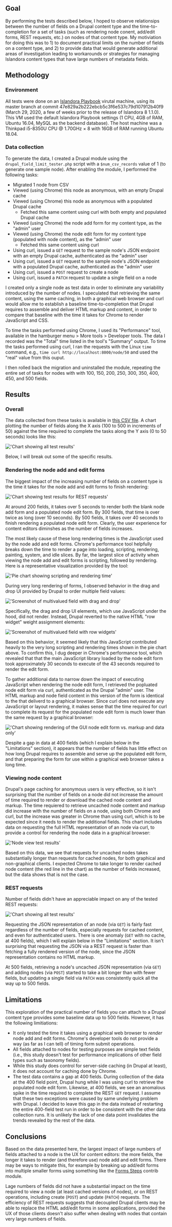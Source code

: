 ## Goal

By performing the tests described below, I hoped to observe relationsips between the number of fields on a Drupal content type and the time-to-completion for a set of tasks (such as rendering node conent, add/edit forms, REST requests, etc.) on nodes of that content type. My motiviation for doing this was to 1) to document practical limits on the number of fields on a content type, and 2) to provide data that would generate additional areas of investigation leading to workarounds or strategies for managing Islandora content types that have large numbers of metadata fields.

## Methodology

### Environment

All tests were done on an [Islandora Playbook](https://github.com/Islandora-Devops/islandora-playbook) virutal machine, using its master branch at commit 47e829a2b222ebcb5c3f6e537c79d107912b40f9 (March 29, 2020, a few of weeks prior to the release of Islandora 8 1.1.0). This VM used the default Islandora Playbook settings (1 CPU, 4GB of RAM, Ubuntu 16.04, MySQL as the backend database). The host machine was a Thinkpad i5-8350U CPU @ 1.70GHz × 8 with 16GB of RAM running Ubuntu 18.04.

### Data collection

To generate the data, I created a Drupal module using the `drupal_field_limit_tester.php` script with a `$num_csv_records` value of 1 (to generate one sample node). After enabling the module, I performed the following tasks:

* Migrated 1 node from CSV
* Viewed (using Chrome) this node as anonymous, with an empty Drupal cache
* Viewed (using Chrome) this node as anonymous with a populated Drupal cache
   * Fetched this same content using curl with both empty and populated Drupal cache
* Viewed (using Chrome) the node add form for my content type, as the "admin" user
* Viewed (using Chrome) the node edit form for my content type (populated with node content), as the "admin" user
   * Fetched this same content using curl
* Using curl, issued a `GET` request to the sample node's JSON endpoint with an empty Drupal cache, authenticated as the "admin" user
* Using curl, issued a `GET` request to the sample node's JSON endpoint with a populated Drupal cache, authenticated as the "admin" user
* Using curl, issued a `POST` request to create a node
* Using curl, issued a `PATCH` request to update a single field on a node

I created only a single node as test data in order to eliminate any variability introduced by the number of nodes. I speculated that retrieving the same content, using the same caching, in both a graphical web browser and curl would allow me to establish a baseline time-to-completion that Drupal requires to assemble and deliver HTML markup and content, in order to compare that baseline with the time it takes for Chrome to render JavaScript and CSS.

To time the tasks performed using Chrome, I used its "Performance" tool, available in the hamburger menu > More tools > Developer tools. The data I recorded was the "Total" time listed in the tool's "Summary" output. To time the tasks performed using curl, I ran the requests with the Linux `time` command, e.g., `time curl http://localhost:8000/node/50` and used the "real" value from this ouput.

I then rolled back the migration and uninstalled the module, repeating the entire set of tasks for nodes with with 100, 150, 200, 250, 300, 350, 400, 450, and 500 fields.

## Results

### Overall

The data collected from these tasks is available in [this CSV file](results.csv). A chart plotting the number of fields along the X axis (100 to 500 in increments of 50) against the time required to complete the tasks along the Y axis (0 to 50 seconds) looks like this:

!['Chart showing all test results'](chart-all-results.png)

Below, I will break out some of the specific results.

### Rendering the node add and edit forms

The biggest impact of the increasing number of fields on a content type is the time it takes for the node add and edit forms to finish rendering:

!['Chart showing test results for REST requests'](chart-forms.png)

At around 200 fields, it takes over 5 seconds to render both the blank node add form and a populated node edit form. By 300 fields, that time is over twice as long (over 10 seconds). By 500 fields, it takes over 40 seconds to finish rendering a populated node edit form. Clearly, the user experience for content editors diminshes as the number of fields increases.

The most likely cause of these long rendering times is the JavaScript used by the node add and edit forms. Chrome's performance tool helpfully breaks down the time to render a page into loading, scripting, rendering, painting, system, and idle slices. By far, the largest slice of activity when viewing the node add and edit forms is scripting, followed by rendering. Here is a representative visualization provided by the tool:

!['Pie chart showing scripting and rendering time'](node_edit_form_summary.png)

During very long rendering of forms, I observed behavior in the drag and drop UI provided by Drupal to order multiple field values:

!['Screenshot of multivalued field with drag and drop'](node_edit_form_drag_and_drop.png)

Specifically, the drag and drop UI elements, which use JavaScript under the hood, did not render. Instead, Drupal reverted to the native HTML "row widget" weight assignment elements:

!['Screenshot of multivalued field with row widgets'](node_edit_form_with_row_widgets.png)

Based on this behavior, it seemed likely that this JavaScript contributed heavily to the very long scripting and rendering times shown in the pie chart above. To confirm this, I dug deeper in Chrome's performance tool, which revealed that that the main JavaScript library loaded by the node edit form took approximately 30 seconds to execute of the 43 seconds required to render the edit form.

To gather additional data to narrow down the impact of executing JavaScript when rendering the node edit form, I retrieved the popluated node edit form via curl, authenticated as the Drupal "admin" user. The HTML markup and node field content in this version of the form is identical to the that deliverd to a graphical browser. Since curl does not execute any JavaScript or layout rendering, it makes sense that the time required for curl to complete its request for the populated node edit form is much lower than the same request by a graphical browser:

!['Chart showing rendering of the GUI node edit form vs. markup and data only'](node_edit_form_gui_vs_curl.png)

Despite a gap in data at 400 fields (which I explain below in the "Limitations" section), it appears that the number of fields has little effect on how long Drupal requires to assemble and serve up the populated edit form, and that preparing the form for use within a graphical web browser takes a long time.

### Viewing node content

Drupal's page caching for anonymous users is very effective, so it isn't surprising that the number of fields on a node did not increase the amount of time required to render or download the cached node content and markup. The time requiered to retrieve uncached node content and markup did increase with the number of fields on a node, using both Chrome and curl, but the increase was greater in Chrome than using curl, which is to be expected since it needs to render the additional fields. This chart includes data on requesting the full HTML representation of an node via curl, to provide a control for rendering the node data in a graphical browser:

!['Node view test results'](node-view.png)

Based on this data, we see that requests for uncached nodes takes substantially longer than requests for cached nodes, for both graphical and non-graphical clients. I expected Chrome to take longer to render cached node content (the red line in the chart) as the number of fields increased, but the data shows that is not the case.

### REST requests

Number of fields didn't have an appreciable impact on any of the tested REST requests:

!['Chart showing all test results'](chart-rest.png)

Requesting the JSON representation of an node (via `GET`) is fairly fast regardless of the number of fields, especially requests for cached content, and even for authenticated users. There is one anomaly (`GET` with no cache, at 400 fields), which I will explain below in the "Limitations" section. It isn't surprising that requesting the JSON via a REST request is faster than fetching a fully rendered version of the node, since the JSON representation contains no HTML markup.


At 500 fields, retrieving a node's uncached JSON representation (via `GET`) and adding nodes (via `POST`) started to take a bit longer than with fewer fields, but updating a single field via `PATCH` was consistently quick all the way up to 500 fields.

## Limitations

This exploration of the practical number of fields you can attach to a Drupal content type provides some baseline data up to 500 fields. However, it has the following limitiations:

* It only tested the time it takes using a graphical web browser to *render* node add and edit forms. Chrome's developer tools do not provide a way (as far as I can tell) of timing form submit operations.
* All fields attached to nodes for testing purposes are simple text fields (i.e., this study doesn't test for performance implications of other field types such as taxonomy fields).
* While this study does control for server-side caching (in Drupal at least), it does not account for caching done by Chrome.
* The test data contains a gap at 400 fields. During collection of the data at the 400 field point, Drupal hung while I was using curl to retrieve the populated node edit form. Likewise, at 400 fields, we see an anomalous spike in the time required to complete the REST `GET` request. I assume that these two exceptions were caused by same underlying problem with Drupal. I decided to leave this gap in the data instead of restarting the entire 400-field test run in order to be consistent with the other data collection runs. It is unlikely the lack of one data point invalidates the trends revealed by the rest of the data.

## Conclusions

Based on the data presented here, the largest impact of large numbers of fields attached to a node is the UX for content editors: the more fields, the longer it takes to render (and therefore use) node add and edit forms. There may be ways to mitigate this, for example by breaking up add/edit forms into multiple smaller forms using something like the [Forms Steps](https://www.drupal.org/project/forms_steps) contrib module.

Lage numbers of fields did not have a substantial impact on the time required to view a node (at least cached versions of nodes), or on REST operations, including create (`POST`) and update (`PATCH`) requests. The efficiency of REST requests suggests that decoupled Drupal clients may be able to replace the HTML add/edit forms in some applications, provided the UX of those clients doesn't also suffer when dealing with nodes that contain very large numbers of fields.

